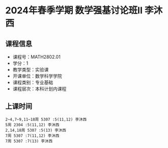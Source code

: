 # 2024年春季学期 数学强基讨论班II 李沐西






## 课程信息

- 课程号：MATH2802.01
- 学分：1
- 教学类型：实验课
- 开课单位：数学科学学院
- 课程类别：专业基础
- 课程层次：本科计划内课程

## 上课时间

```
2~4,7~9,11~18周 5307 :5(11,12) 李沐西
5周 2304 :5(11,12) 李沐西
2,14,18周 5307 :5(13) 李沐西
7周 5307 :7(11,12) 李沐西
7周 5307 :7(13) 李沐西
```

